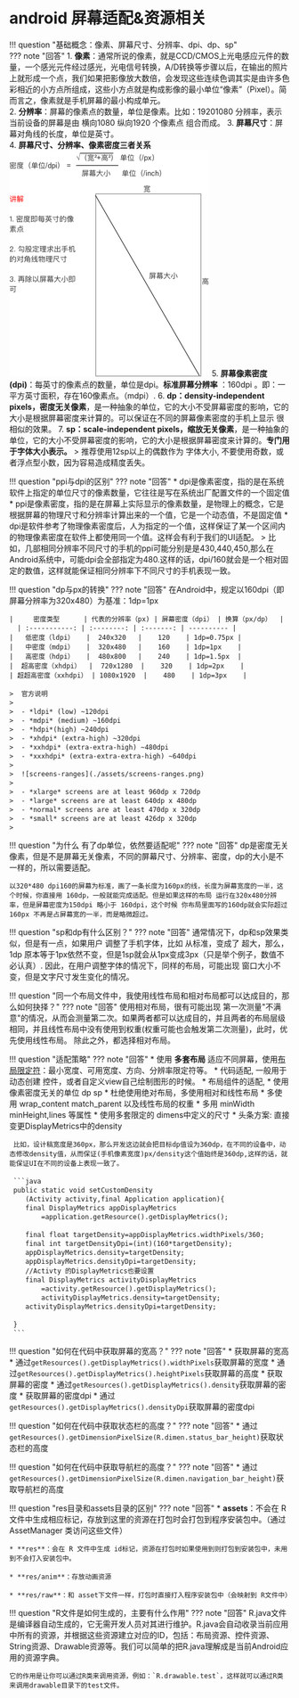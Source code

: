 # android 屏幕适配&资源相关
!!! question "基础概念：像素、屏幕尺寸、分辨率、dpi、dp、sp"  
??? note "回答"
    1. **像素**：通常所说的像素，就是CCD/CMOS上光电感应元件的数量，一个感光元件经过感光，光电信号转换，A/D转换等步骤以后，在输出的照片上就形成一个点，我们如果把影像放大数倍，会发现这些连续色调其实是由许多色彩相近的小方点所组成，这些小方点就是构成影像的最小单位“像素”（Pixel）。简而言之，像素就是手机屏幕的最小构成单元。  
    2. **分辨率**：屏幕的像素点的数量，单位是像素。比如：19201080 分辨率，表示当前设备的屏幕是由 横向1080 纵向1920 个像素点 组合而成。
    3. **屏幕尺寸**：屏幕对角线的长度，单位是英寸。  
    4. **屏幕尺寸、分辨率、像素密度三者关系** ![944365-2b5dc928ab334440](./assets/944365-2b5dc928ab334440.png)
    5. **屏幕像素密度(dpi)**：每英寸的像素点的数量，单位是dpi。**标准屏幕分辨率** ：160dpi 。即：一平方英寸面积，存在160像素点。（mdpi）.
    6. **dp：density-independent pixels，密度无关像素**，是一种抽象的单位，它的大小不受屏幕密度的影响，它的大小是根据屏幕密度来计算的。可以保证在不同的屏幕像素密度的手机上显示 很相似的效果。
    7. **sp：scale-independent pixels，缩放无关像素**，是一种抽象的单位，它的大小不受屏幕密度的影响，它的大小是根据屏幕密度来计算的。**专门用于字体大小表示。**
    > 推荐使用12sp以上的偶数作为 字体大小, 不要使用奇数，或者浮点型小数，因为容易造成精度丢失。

!!! question "ppi与dpi的区别"
??? note "回答"
     * dpi是像素密度，指的是在系统软件上指定的单位尺寸的像素数量，它往往是写在系统出厂配置文件的一个固定值
     * ppi是像素密度，指的是在屏幕上实际显示的像素数量，是物理上的概念，它是根据屏幕的物理尺寸和分辨率计算出来的一个值，它是一个动态值，不是固定值
     * dpi是软件参考了物理像素密度后，人为指定的一个值，这样保证了某一个区间内的物理像素密度在软件上都使用同一个值。这样会有利于我们的UI适配。
     > 比如，几部相同分辨率不同尺寸的手机的ppi可能分别是是430,440,450,那么在Android系统中，可能dpi会全部指定为480.这样的话，dpi/160就会是一个相对固定的数值，这样就能保证相同分辨率下不同尺寸的手机表现一致。
    
!!! question "dp与px的转换"
??? note "回答"
    在Android中，规定以160dpi（即屏幕分辨率为320x480）为基准：1dp=1px
    
    |     密度类型      | 代表的分辨率（px) | 屏幕密度（dpi） | 换算（px/dp）  |
      | :-----------: | :--------: | :-------: | ---------- |
    |   低密度（ldpi）   |  240x320   |    120    | 1dp=0.75px |
    |   中密度（mdpi）   |  320x480   |    160    | 1dp=1px    |
    |   高密度（hdpi）   |  480x800   |    240    | 1dp=1.5px  |
    |  超高密度（xhdpi）  |  720x1280  |    320    | 1dp=2px    |
    | 超超高密度（xxhdpi） | 1080x1920  |    480    | 1dp=3px    |
    
    >  官方说明
    >
    >  - *ldpi* (low) ~120dpi
    >  - *mdpi* (medium) ~160dpi
    >  - *hdpi*(high) ~240dpi
    >  - *xhdpi* (extra-high) ~320dpi
    >  - *xxhdpi* (extra-extra-high) ~480dpi
    >  - *xxxhdpi* (extra-extra-extra-high) ~640dpi
    >
    >  ![screens-ranges](./assets/screens-ranges.png)
    >
    >  - *xlarge* screens are at least 960dp x 720dp
    >  - *large* screens are at least 640dp x 480dp
    >  - *normal* screens are at least 470dp x 320dp
    >  - *small* screens are at least 426dp x 320dp
    >



!!! question "为什么 有了dp单位，依然要适配呢"
??? note "回答"
    dp是密度无关像素，但是不是屏幕无关像素，不同的屏幕尺寸、分辨率、密度，dp的大小是不一样的，所以需要适配。
    
    以320*480 dpi160的屏幕为标准，画了一条长度为160px的线，长度为屏幕宽度的一半，这个时候，你直接用 160dp，一般就能完成适配。但是如果这样的布局 运行在320x480分辨率，但是屏幕密度为150dpi 略小于 160dpi，这个时候 你布局里面写的160dp就会实际超过160px 不再是占屏幕宽的一半，而是略微超过。

!!! question "sp和dp有什么区别？"
??? note "回答"
    通常情况下，dp和sp效果类似，但是有一点，如果用户 调整了手机字体，比如 从标准，变成了 超大，那么，1dp 原本等于1px依然不变，但是1sp就会从1px变成3px（只是举个例子，数值不必认真）.
    因此，在用户调整字体的情况下，同样的布局，可能出现 窗口大小不变，但是文字尺寸发生变化的情况。
    
!!! question "同一个布局文件中，我使用线性布局和相对布局都可以达成目的，那么如何抉择？"
??? note "回答"
    使用相对布局，很有可能出现 第一次测量"不满意"的情况，从而会测量第二次。如果两者都可以达成目的，并且两者的布局层级相同，并且线性布局中没有使用到权重(权重可能也会触发第二次测量)，此时，优先使用线性布局。 除此之外，都选择相对布局。

!!! question "适配策略"
??? note "回答"
    * 使用 **多套布局** 适应不同屏幕，使用[布局限定符](https://developer.android.com/guide/topics/resources/providing-resources.html?hl=zh-cn)：最小宽度、可用宽度、方向、分辨率限定符等。
    * 代码适配, 一般用于动态创建 控件，或者自定义view自己绘制图形的时候。
    * 布局组件的适配,
        * 使用像素密度无关的单位 dp sp
        * 杜绝使用绝对布局，多使用相对和线性布局
        * 多使用 wrap_content match_parent 以及线性布局的权重
        * 多用 minWidth minHeight,lines 等属性
        * 使用多套限定的 dimens中定义的尺寸
     * 头条方案: 直接变更DisplayMetrics中的density

     比如，设计稿宽度是360px，那么开发这边就会把目标dp值设为360dp，在不同的设备中，动态修改density值，从而保证(手机像素宽度)px/density这个值始终是360dp,这样的话，就能保证UI在不同的设备上表现一致了。   

     ```java
     public static void setCustomDensity
        (Activity activity,final Application application){
        final DisplayMetrics appDisplayMetrics
            =application.getResource().getDisplayMetrics();
            
        final float targetDensity=appDisplayMetrics.widthPixels/360;
        final int targetDensityDpi=(int)(160*targetDensity);
        appDisplayMetrics.density=targetDensity;
        appDisplayMetrics.densityDpi=targetDensity;
        //Activty 的DisplayMetrics也要设置
        final DisplayMetrics activityDisplayMetrics
            =activity.getResource().getDisplayMetrics();
            activityDisplayMetrics.density=targetDensity;
        activityDisplayMetrics.densityDpi=targetDensity;
        
     }
     ```

!!! question "如何在代码中获取屏幕的宽高？"
??? note "回答"
    * 获取屏幕的宽高
        * 通过`getResources().getDisplayMetrics().widthPixels`获取屏幕的宽度
        * 通过`getResources().getDisplayMetrics().heightPixels`获取屏幕的高度
    * 获取屏幕的密度
        * 通过`getResources().getDisplayMetrics().density`获取屏幕的密度
    * 获取屏幕的密度dpi
        * 通过`getResources().getDisplayMetrics().densityDpi`获取屏幕的密度dpi

!!! question "如何在代码中获取状态栏的高度？"
??? note "回答"
    * 通过`getResources().getDimensionPixelSize(R.dimen.status_bar_height)`获取状态栏的高度

!!! question "如何在代码中获取导航栏的高度？"
??? note "回答"
    * 通过`getResources().getDimensionPixelSize(R.dimen.navigation_bar_height)`获取导航栏的高度


!!! question "res目录和assets目录的区别"
??? note "回答"
    * **assets**：不会在 R文件中生成相应标记，存放到这里的资源在打包时会打包到程序安装包中。（通过 AssetManager 类访问这些文件）

    * **res**：会在 R 文件中生成 id标记，资源在打包时如果使用到则打包到安装包中，未用到不会打入安装包中。

    * **res/anim**：存放动画资源

    * **res/raw**：和 asset下文件一样，打包时直接打入程序安装包中（会映射到 R文件中）

!!! question "R文件是如何生成的，主要有什么作用"
??? note "回答"
    R.java文件是编译器自动生成的，它无需开发人员对其进行维护。R.java会自动收录当前应用中所有的资源，并根据这些资源建立对应的ID，包括：布局资源、控件资源、String资源、Drawable资源等。我们可以简单的把R.java理解成是当前Android应用的资源字典。
    
    它的作用是让你可以通过R类来调用资源，例如：`R.drawable.test`，这样就可以通过R类来调用drawable目录下的test文件。

